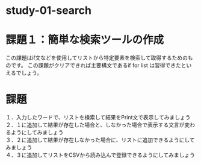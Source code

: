# study-01-search
# 課題１：簡単な検索ツールの作成
この課題はif文などを使用してリストから特定要素を検索して取得するためのものです。
この課題がクリアできれば主要構文であるif for list は習得できたといえるでしょう。


# 課題
１．入力したワードで、リストを検索して結果をPrint文で表示してみましょう<br>
２．１に追加して結果が存在した場合と、しなかった場合で表示する文言が変わるようにしてみましょう<br>
３．２に追加して結果が存在しなかった場合に、リストに追加できるようにしてみましょう<br>
４．３に追加してリストをCSVから読み込んで登録できるようにしてみましょう<br>
